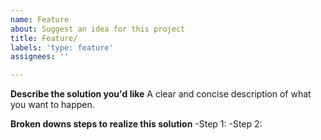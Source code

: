 ```yaml
---
name: Feature
about: Suggest an idea for this project
title: Feature/
labels: 'type: feature'
assignees: ''

---
```


**Describe the solution you'd like**
A clear and concise description of what you want to happen.

**Broken downs steps to realize this solution**
-Step 1:
-Step 2:

